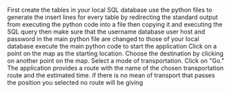 First create the tables in your local SQL database
use the python files to generate the insert lines for every table by redirecting the standard output from executing the python code into a file then copying it and executing the SQL query
then make sure that the username database user host and password in the main python file are changed to those of your local database
execute the main python code to start the application
Click on a point on the map as the starting location.
Choose the destination by clicking on another point on the map.
Select a mode of transportation.
Click on "Go."
The application provides a route with the name of the chosen transportation route and the estimated time.
if there is no mean of transport that passes the position you selected no route will be giving
